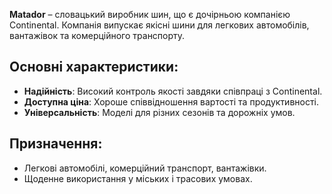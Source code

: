 **Matador** – словацький виробник шин, що є дочірньою компанією Continental. Компанія випускає якісні шини для легкових автомобілів, вантажівок та комерційного транспорту.

## Основні характеристики:

- **Надійність**: Високий контроль якості завдяки співпраці з Continental.
- **Доступна ціна**: Хороше співвідношення вартості та продуктивності.
- **Універсальність**: Моделі для різних сезонів та дорожніх умов.

## Призначення:

- Легкові автомобілі, комерційний транспорт, вантажівки.
- Щоденне використання у міських і трасових умовах.
